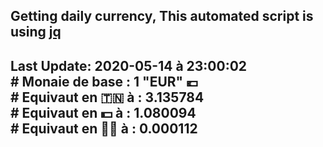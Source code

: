 ## Getting daily currency, This automated script is using [jq](https://stedolan.github.io/jq/)
## Last Update:  2020-05-14 à 23:00:02 </br># Monaie de base : 1 "EUR" 💶 </br> # Equivaut en 🇹🇳 à :  3.135784 </br> # Equivaut en 💵 à : 1.080094</br> # Equivaut en 🐱‍💻 à :  0.000112

